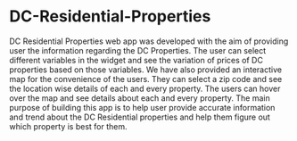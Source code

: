 # DC-Residential-Properties
DC Residential Properties web app was developed with the aim of providing user the information 
regarding the DC Properties. The user can select different variables in the widget and see the 
variation of prices of DC properties based on those variables. We have also provided an 
interactive map for the convenience of the users. They can select a zip code and see the location 
wise details of each and every property. The users can hover over the map and see details about 
each and every property.
The main purpose of building this app is to help user provide accurate information and trend 
about the DC Residential properties and help them figure out which property is best for them.
